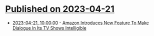 # [Published on 2023-04-21](index.md)

* [2023-04-21, 10:00:00](https://entertainment.slashdot.org/story/23/04/21/0030210/amazon-introduces-new-feature-to-make-dialogue-in-its-tv-shows-intelligible?utm_source=rss1.0mainlinkanon&utm_medium=feed) - [Amazon Introduces New Feature To Make Dialogue In Its TV Shows Intelligible](https://entertainment.slashdot.org/story/23/04/21/0030210/amazon-introduces-new-feature-to-make-dialogue-in-its-tv-shows-intelligible?utm_source=rss1.0mainlinkanon&utm_medium=feed)
